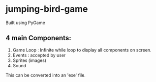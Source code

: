 # jumping-bird-game

Built using PyGame
## 4 main Components:
1. Game Loop : Infinite while loop to display all components on screen.
2. Events : accepted by user
3. Sprites (images)
4. Sound

This can be converted into an 'exe' file.
